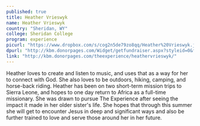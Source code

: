 ```yaml
---
published: true
title: Heather Vrieswyk
name: Heather Vrieswyk
country: "Sheridan, WY"
college: Sheridan College
program: experience
picurl: "https://www.dropbox.com/s/cog2n5de79zo8qq/Heather%20Vrieswyk.jpg"
dpurl: "http://kbm.donorpages.com/Widget/getfundraiser.aspx?styleid=0&fid=5171298b-24ba-4f88-a6b3-8d26f30a98c2&pageId=464&did=9e6e189d-1066-4f69-bed1-bf32a5ec586f&type=indiv"
link: "http://kbm.donorpages.com/theexperience/heathervrieswyk/"
---
```


Heather loves to create and listen to music, and uses that as a way for her to connect with God. She also loves to be outdoors, hiking, camping, and horse-back riding. Heather has been on two short-term mission trips to Sierra Leone, and hopes to one day return to Africa as a full-time missionary. She was drawn to pursue The Experience after seeing the impact it made in her older sister's life. She hopes that through this summer she will get to encounter Jesus in deep and significant ways and also be further trained to love and serve those around her in her future.